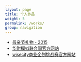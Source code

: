 ```yaml
---
layout: page
title: 个人作品
weight: 5
permalink: /works/
group: navigation
---
```


 + [母亲节礼物 - 2015](/happy-mothers-day/)
 + [华附模拟联合国官方网站](http://hfmun.sinaapp.com/)
 + [wisecity商业企划挑战赛官方网站](http://www.wisecitymbc.com/)